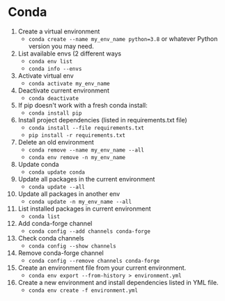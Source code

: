 # Conda

1. Create a virtual environment
   * `conda create --name my_env_name python=3.8` or whatever Python version you may need.
2. List available envs (2 different ways
   * `conda env list`
   * `conda info --envs`
3. Activate virtual env
   * `conda activate my_env_name`
4. Deactivate current environment
   * `conda deactivate`
5. If pip doesn't work with a fresh conda install:
   * `conda install pip`
6. Install project dependencies (listed in requirements.txt file)
   * `conda install --file requirements.txt`
   * `pip install -r requirements.txt`
7. Delete an old environment
   * `conda remove --name my_env_name --all`
   * `conda env remove -n my_env_name`
8. Update conda
   * `conda update conda`
9. Update all packages in the current environment
   * `conda update --all`
10. Update all packages in another env
    * `conda update -n my_env_name --all`
11. List installed packages in current environment
    * `conda list`
12. Add conda-forge channel
    * `conda config --add channels conda-forge`
13. Check conda channels
    * `conda config --show channels`
14. Remove conda-forge channel
    * `conda config --remove channels conda-forge`
15. Create an environment file from your current environment.
    * `conda env export --from-history > environment.yml`
16. Create a new environment and install dependencies listed in YML file.
    * `conda env create -f environment.yml`
